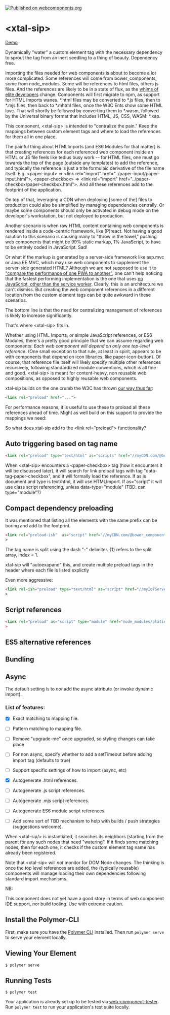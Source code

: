 [![Published on webcomponents.org](https://img.shields.io/badge/webcomponents.org-published-blue.svg)](https://www.webcomponents.org/element/bahrus/xtal-sip)

# \<xtal-sip\>

<a href="https://www.webcomponents.org/element/bahrus/xtal-sip/demo/index.html">Demo</a>

Dynamically "water" a custom element tag with the necessary dependency to sprout the tag from an inert seedling to a thing of beauty.  Dependency free.

Importing the files needed for web components is about to become a lot more complicated.  Some references will come from bower_components, some from node_modules.  Some will be references to html files, others js files.  And the references are likely to be in a state of flux, as the [whims of elite developers](https://codeburst.io/the-javascript-modules-limbo-585eedbb182e) change.  Components will first migrate to npm, as support for HTML Imports wanes.  *.html files may be converted to *.js files, then to *.mjs files, then back to *.mhtml files, once the W3C Ents show some HTML love.  That will shortly be followed by converting them to *.wasm, followed by the Universal binary format that includes HTML, JS, CSS, WASM: *.xap.

This component, \<xtal-sip\> is intended to "centralize the pain."  Keep the mappings between custom element tags and where to load the references for them all in one place.

The painful thing about HTMLImports (and ES6 Modules for that matter) is that creating references for each referenced web component inside an HTML or JS file feels like tedius busy work -- for HTML files, one must go towards the top of the page (outside any templates) to add the reference, and typically the reference is just a trite formulaic derivative of the file name itself.  E.g. \<paper-input\> => \<link rel="import" href="../paper-input/paper-input.html"\>, \<paper-checkbox\> => \<link rel="import" href="../paper-checkbox/paper-checkbox.html"\>.   And all these references add to the footprint of the application.

On top of that, leveraging a CDN when deploying [some of the] files to production could also be simplified by managing dependencies centrally.  Or maybe some components should only be activated in debug mode on the developer's workstation, but not deployed to production.

Another scenario is when raw HTML content containing web components is rendered inside a code-centric framework, like (P)react.  Not having a good solution to this scenario is causing many to "throw in the towel," pushing web components that might be 99% static markup, 1% JavaScript, to have to be entirely coded in JavaScript. Sad!  

Or what if the markup is generated by a server-side framework like asp.mvc or Java EE MVC, which may use web components to supplement the server-side generated HTML?  Although we are not supposed to use it to ["compare the performance of one PWA to another"](https://hnpwa.com/), one can't help noticing that the fastest performing implementation is the one that uses [no JavaScript, other than the service worker](https://github.com/davideast/hnpwa-firebase). Clearly, this is an architecture we can't dismiss.  But creating the web component references in a different location from the custom element tags can be quite awkward in these scenarios.   

The bottom line is that the need for centralizing management of references is likely to increase significantly. 

That's where \<xtal-sip\> fits in.

Whether using HTML Imports, or simple JavaScript references, or ES6 Modules, there's a pretty good principle that we can assume regarding web components:  *Each web component will depend on only one top-level reference*.  (One small exception to that rule, at least in spirit, appears to be with components that depend on icon libraries, like paper-icon-button).  Of course, that reference file itself will likely specify multiple other references recursively, following standardized module conventions, which is all fine and good.  \<xtal-sip\> is meant for content-heavy, non reusable web compositions, as opposed to highly reusable web components. 

xtal-sip builds on the one crumb the W3C has thrown [our way thus far](https://developer.mozilla.org/en-US/docs/Web/HTML/Preloading_content):  

```html
<link rel="preload" href="..."> 
```

For performance reasons, it is useful to use these to proload all these references ahead of time.  Might as well build on this support to provide the mappings we need:

So what does xtal-sip add to the \<link rel="preload"\> functionality?

## Auto triggering based on tag name

```html
<link rel="preload" type="text/html" as="scripts" href="//myCDN.com/@bower_components/paper-checkbox/paper-checkbox.html" data-tag="paper-checkbox">
```

When \<xtal-sip\> encounters a \<paper-checkbox\> tag (how it encounters it will be discussed later), it will search for link preload tags with tag "data-tag-paper-checkbox", and it will formally load the reference.  If as is document and type is text/html, it will use HTMLImport.  If as="script" it will use class script referencing, unless data-type="module" (TBD:  can type="module"?)

## Compact dependency preloading

It was mentioned that listing all the elements with the same prefix can be boring and add to the footprint.

```html
<link rel="preload-ish"  as="script" href="//myCDN.com/@bower_components/paper-{1}/paper-{1}.html" data-tags="paper-checkbox,paper-input,paper-button">
>
```

The tag name is split using the dash "-" delimiter.  {1} refers to the split array, index = 1.

xtal-sip will "autoexapand" this, and create multiple preload tags in the header where each file is listed explictly

Even more aggressive:

```html
<link rel-ish="preload" type="text/html" as="script" href="//myIoTServerRunningFromMyMicrowaveOven.com/npm/{0}-{1}/{0}-{1}.html" data-tags="paper-checkbox,paper-input,paper-button,iron-input">
>
```

## Script references

```html
<link rel="preload" as="script" type="module" href="node_modules/platinimum-{1}/platinum-{1}.js" platinum-sw
>
```

## ES5 alternative references

## Bundling

## Async

The default setting is to *not* add the async attribute (or invoke dynamic import).

### List of features:

- [x] Exact matching to mapping file.
- [ ] Pattern matching to mapping file.
- [ ] Remove "upgrade-me" once upgraded, so styling changes can take place
- [ ] For non async, specify whether to add a setTimeout before adding import tag (defaults to true)
- [ ] Support specific settings of how to import (async, etc)
- [x] Autogenerate .html references.
- [ ] Autogenerate .js script references.
- [ ] Autogenerate .mjs script references.
- [ ] Autogenerate ES6 module script references.
- [ ] Add some sort of TBD mechanism to help with builds / push strategies (suggestions welcome).
  


When \<xtal-sip/> is instantiated, it searches its neighbors (starting from the parent for any such nodes that need "watering".  If it finds some matching nodes, then for each one, it checks if the custom element tag name has already been registered.  

Note that \<xtal-sip> will *not* monitor for DOM Node changes.  The thinking is once the top level references are added, the (typically reusable) components will manage loading their own dependencies following standard import mechanisms.

NB:  

This component does not yet have a good story in terms of web component IDE support, nor build tooling.  Use with extreme caution.



## Install the Polymer-CLI

First, make sure you have the [Polymer CLI](https://www.npmjs.com/package/polymer-cli) installed. Then run `polymer serve` to serve your element locally.

## Viewing Your Element

```
$ polymer serve
```

## Running Tests

```
$ polymer test
```

Your application is already set up to be tested via [web-component-tester](https://github.com/Polymer/web-component-tester). Run `polymer test` to run your application's test suite locally.
